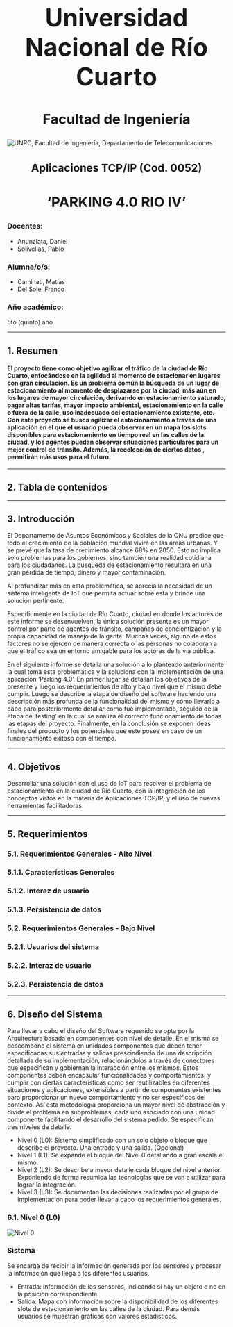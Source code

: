 # <center><h1>  Universidad Nacional de Río Cuarto </h1></center>

## <center><h2> Facultad de Ingeniería </h2></center>

![UNRC, Facultad de Ingeniería, Departamento de Telecomunicaciones](\Imagenes\caratula.jpg)

## <center><h3> Aplicaciones TCP/IP (Cod. 0052) </h3></center>

## <center><h2> ‘PARKING 4.0 RIO IV’ </h2></center>

<h3>Docentes:</h3> 

* Anunziata, Daniel
* Solivellas, Pablo

<h3>Alumna/o/s:</h3>

* Caminati, Matías 
* Del Sole, Franco

<h3>Año académico:</h3> 5to (quinto) año

___

## <h2> 1.  Resumen </h2>

<h4> El proyecto tiene como objetivo agilizar el tráfico de la ciudad de Río Cuarto, enfocándose en la agilidad al momento de estacionar en lugares con gran circulación. Es un problema común la búsqueda de un lugar de estacionamiento al momento de desplazarse por la ciudad, más aún en los lugares de mayor circulación, derivando en estacionamiento saturado, pagar altas tarifas, mayor impacto ambiental, estacionamiento en la calle o fuera de la calle, uso inadecuado del estacionamiento existente, etc.
Con este proyecto se busca agilizar el estacionamiento a través de una aplicación en el que el usuario pueda observar en un mapa los slots disponibles para estacionamiento en tiempo real en las calles de la ciudad, y los agentes puedan observar situaciones particulares para un mejor control de tránsito. Además, la recolección de ciertos datos , permitirán más usos para el futuro. </h4>

___

## <h2>  2. Tabla de contenidos </h2>

___

## <h2> 3. Introducción </h2>

El Departamento de Asuntos Económicos y Sociales de la ONU predice que todo el crecimiento de la población mundial vivirá en las áreas urbanas. Y se prevé que la tasa de crecimiento alcance 68% en 2050. Esto no implica solo problemas para los gobiernos, sino también una realidad cotidiana para los ciudadanos. La búsqueda de estacionamiento resultará en una gran pérdida de tiempo, dinero y mayor contaminación.

Al profundizar más en esta problemática, se aprecia la necesidad de un sistema inteligente de IoT que permita actuar sobre esta y brinde una solución pertinente.

Específicmente en la ciudad de Río Cuarto, ciudad en donde los actores de este informe se desenvuelven, la única solución presente es un mayor control por parte de agentes de tránsito, campañas de concientización y la propia capacidad de manejo de la gente. Muchas veces, alguno de estos factores no se ejercen de manera correcta o las personas no colaboran a que el tráfico sea un entorno amigable para los actores de la vía pública.

En el siguiente informe se detalla una solución a lo planteado anteriormente la cual toma esta problemática y la soluciona con la implementación de una aplicación ‘Parking 4.0’. En primer lugar se detallan los objetivos de la presente y luego los requerimientos de alto y bajo nivel que el mismo debe cumplir. Luego se describe la etapa de diseño del software haciendo una descripción más profunda de la funcionalidad del mismo y cómo llevarlo a cabo para posteriormente detallar como fue implementado, seguido de la etapa de ‘testing’ en la cual se analiza el correcto funcionamiento de todas las etapas del proyecto. Finalmente, en la conclusión se exponen ideas finales del producto y los potenciales que este posee en caso de un funcionamiento exitoso con el tiempo.

___

## <h2> 4. Objetivos </h2>

Desarrollar una solución con el uso de IoT para resolver el problema de estacionamiento en la ciudad de Río Cuarto, con la integración de los conceptos vistos en la materia de Aplicaciones TCP/IP, y el uso de nuevas herramientas facilitadoras.

___

## <h2> 5. Requerimientos </h2>

### <h3>  5.1. Requerimientos Generales - Alto Nivel </h3>

#### <h3>  5.1.1. Características Generales </h3>

#### <h3>  5.1.2. Interaz de usuario  </h3>

#### <h3>  5.1.3. Persistencia de datos </h3>

### <h3>  5.2. Requerimientos Generales - Bajo Nivel </h3>

#### <h3>  5.2.1. Usuarios del sistema </h3>
#### <h3>  5.2.2. Interaz de usuario  </h3>
#### <h3>  5.2.3. Persistencia de datos </h3>

___

## <h2> 6. Diseño del Sistema </h2>

 Para llevar a cabo el diseño del Software requerido se opta por la Arquitectura basada en componentes con nivel de detalle. En el mismo se descompone el sistema en unidades componentes que deben tener especificadas sus entradas y salidas prescindiendo de una descripción detallada de su implementación, relacionándolos a través de conectores que especifican y gobiernan la interacción entre los mismos. Estos componentes deben encapsular funcionalidades y comportamientos, y cumplir con ciertas características como ser reutilizables en diferentes situaciones y aplicaciones, extensibles a partir de componentes existentes  para proporcionar un nuevo comportamiento y no ser específicos del contexto. Así esta metodología proporciona un mayor nivel de abstracción y divide el problema en subproblemas, cada uno asociado con una unidad componente facilitando el desarrollo del sistema pedido. Se especifican tres niveles de detalle.
- Nivel 0 (L0): Sistema simplificado con un solo objeto o bloque que describe el proyecto. Una entrada y una salida. (Opcional)
- Nivel 1 (L1): Se expande el bloque del Nivel 0 detallando a gran escala el mismo.
- Nivel 2 (L2): Se describe a mayor detalle cada bloque del nivel anterior. Exponiendo de forma resumida las tecnologías que se van a utilizar para lograr la integración.
- Nivel 3 (L3): Se documentan las decisiones realizadas por el grupo de implementación para poder llevar a cabo los requerimientos generales.

### <h3>  6.1. Nivel 0 (L0) </h3>

![Nivel 0](\Imagenes\sis_level0.jpg)

#### <h3> Sistema </h3>
Se encarga de recibir la información generada por los sensores y procesar la información que llega a los diferentes usuarios.
- Entrada: información de los sensores, indicando si hay un objeto o no en la posición correspondiente.
- Salida: Mapa con información sobre la disponibilidad de los diferentes slots de estacionamiento en las calles de la ciudad. Para demás usuarios se muestran gráficas con valores estadísticos.
